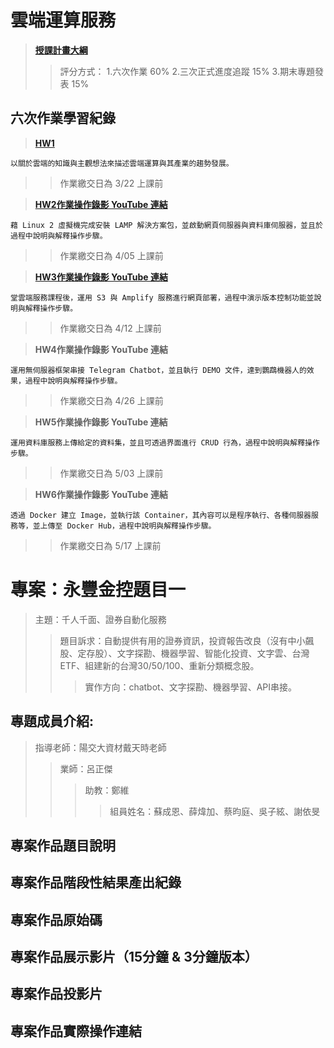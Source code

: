 # 雲端運算服務

>[**授課計畫大綱**](http://doc.sys.scu.edu.tw/teachplanHtml/1092/1092BDM21301.html)    
>>評分方式：
    1.六次作業 60%
    2.三次正式進度追蹤 15%
    3.期末專題發表 15%

## 六次作業學習紀錄

>[**HW1**](https://github.com/Imin-Hsieh/FinTech/blob/main/HW1.md)

    以關於雲端的知識與主觀想法來描述雲端運算與其產業的趨勢發展。
>>作業繳交日為 3/22 上課前


>[**HW2作業操作錄影 YouTube 連結**](https://youtu.be/Spo5mPrvohw)

    藉 Linux 2 虛擬機完成安裝 LAMP 解決方案包，並啟動網頁伺服器與資料庫伺服器，並且於過程中說明與解釋操作步驟。
    
>>作業繳交日為 4/05 上課前    


>[**HW3作業操作錄影 YouTube 連結**](https://www.youtube.com/watch?v=IY86724okqc)

    堂雲端服務課程後，運用 S3 與 Amplify 服務進行網頁部署，過程中演示版本控制功能並說明與解釋操作步驟。

>>作業繳交日為 4/12 上課前


>**HW4作業操作錄影 YouTube 連結**

    運用無伺服器框架串接 Telegram Chatbot，並且執行 DEMO 文件，達到鸚鵡機器人的效果，過程中說明與解釋操作步驟。

>>作業繳交日為 4/26 上課前


>**HW5作業操作錄影 YouTube 連結**

    運用資料庫服務上傳給定的資料集，並且可透過界面進行 CRUD 行為，過程中說明與解釋操作步驟。

>>作業繳交日為 5/03 上課前


>**HW6作業操作錄影 YouTube 連結**

    透過 Docker 建立 Image，並執行該 Container，其內容可以是程序執行、各種伺服器服務等，並上傳至 Docker Hub，過程中說明與解釋操作步驟。

>>作業繳交日為 5/17 上課前


# 專案：永豐金控題目一

>主題：千人千面、證券自動化服務
>>題目訴求：自動提供有用的證券資訊，投資報告改良（沒有中小飆股、定存股）、文字探勘、機器學習、智能化投資、文字雲、台灣ETF、組建新的台灣30/50/100、重新分類概念股。
>>>實作方向：chatbot、文字探勘、機器學習、API串接。

## 專題成員介紹:

>指導老師：陽交大資材戴天時老師
>>業師：呂正傑
>>>助教：鄭維
>>>>組員姓名：蘇成恩、薛煒加、蔡昀庭、吳子絃、謝依旻

## 專案作品題目說明

## 專案作品階段性結果產出紀錄

## 專案作品原始碼

## 專案作品展示影片（15分鐘 & 3分鐘版本）

## 專案作品投影片

## 專案作品實際操作連結
